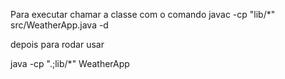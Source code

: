 Para executar chamar a classe com o comando 
javac -cp "lib/*" src/WeatherApp.java -d 

depois para rodar usar 

java -cp ".;lib/*" WeatherApp

